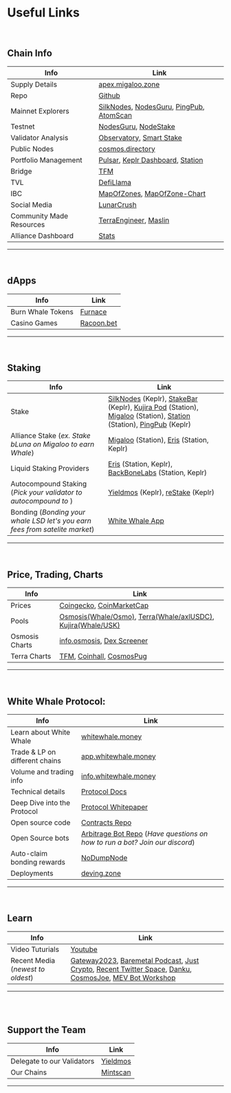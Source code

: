 # Useful Links

<br />

## Chain Info

<!-- **Chain Info** -->

| Info                     | Link                                                                                                                                                                            |
| ------------------------ | ------------------------------------------------------------------------------------------------------------------------------------------------------------------------------- |
| Supply Details           | [apex.migaloo.zone](https://apex.migaloo.zone/)                                                                                                                                 |
| Repo                     | [Github](https://github.com/White-Whale-Defi-Platform/migaloo-chain)                                                                                                            |
| Mainnet Explorers        | [SilkNodes](https://explorer.silknodes.io/migaloo), [NodesGuru](https://migaloo.explorers.guru/), [PingPub](https://ping.pub/migaloo), [AtomScan](https://atomscan.com/migaloo) |
| Testnet                  | [NodesGuru](https://testnet.migaloo.explorers.guru/), [NodeStake](https://explorer.nodestake.top/whitewhale-testnet)                                                            |
| Validator Analysis       | [Observatory](https://observatory.zone/migaloo), [Smart Stake](https://migaloo.smartstake.io/stats)                                                                             |
| Public Nodes             | [cosmos.directory](https://cosmos.directory/migaloo)                                                                                                                            |
| Portfolio Management     | [Pulsar](https://app.pulsar.finance/portfolio), [Keplr Dashboard](https://wallet.keplr.app/), [Station](https://station.terra.money/)                                           |
| Bridge                   | [TFM](https://tfm.com/bridge)                                                                                                                                                   |
| TVL                      | [DefiLlama](https://defillama.com/chain/Migaloo)                                                                                                                                |
| IBC                      | [MapOfZones](https://mapofzones.com/zones/migaloo-1/overview), [MapOfZone-Chart](https://mapofzones.com/home/migaloo-1/overview?columnKey=ibcVolume&period=24h)                 |
| Social Media             | [LunarCrush](https://lunarcrush.com/coins/whale6/white-whale)                                                                                                                   |
| Community Made Resources | [TerraEngineer](https://deving.zone/en/cosmos/migaloo), [Maslin](https://ecosystem.zone/)                                                                                       |
| Alliance Dashboard       | [Stats](https://alliance-dashboard.terra.money/?selected=migaloo)                                                                                                               |

---

<br />

## dApps

| Info              | Link                                     |
| ----------------- | ---------------------------------------- |
| Burn Whale Tokens | [Furnace](https://whale.burn.community/) |
| Casino Games      | [Racoon.bet](https://racoon.bet)         |

---

<br />

## Staking

<!-- **Staking** -->

| Info                                                                        | Link                                                                                                                                                                                                                                                                                                                                         |
| --------------------------------------------------------------------------- | -------------------------------------------------------------------------------------------------------------------------------------------------------------------------------------------------------------------------------------------------------------------------------------------------------------------------------------------- |
| Stake                                                                       | [SilkNodes](https://explorer.silknodes.io/migaloo/staking) (Keplr), [StakeBar](https://stakebar.io/portfolio) (Keplr), [Kujira Pod](https://pod.kujira.app/migaloo-1) (Station), [Migaloo](https://app.migaloo.zone/) (Station), [Station](https://station.terra.money/stake) (Station), [PingPub](https://ping.pub/migaloo/staking) (Keplr) |
| Alliance Stake (_ex. Stake bLuna on Migaloo to earn Whale_)                 | [Migaloo](https://app.migaloo.zone/) (Station), [Eris](https://www.erisprotocol.com/migaloo/amp-alliance) (Station, Keplr)                                                                                                                                                                                                                   |
| Liquid Staking Providers                                                    | [Eris](https://www.erisprotocol.com/migaloo/amplifier) (Station, Keplr), [BackBoneLabs](https://migaloo.gravedigger.zone/) (Station, Keplr)                                                                                                                                                                                                  |
| Autocompound Staking (_Pick your validator to autocompound to_ )            | [Yieldmos](https://www.yieldmos.com/strategies/whale-staking-rewards) (Keplr), [reStake](https://restake.app/migaloo) (Keplr)                                                                                                                                                                                                                |
| Bonding (_Bonding your whale LSD let's you earn fees from satelite market_) | [White Whale App](https://app.whitewhale.money/terra/dashboard)                                                                                                                                                                                                                                                                              |

---

<br />

## Price, Trading, Charts

| Info           | Link                                                                                                                                                                                                                                                                                                                                                                                        |
| -------------- | ------------------------------------------------------------------------------------------------------------------------------------------------------------------------------------------------------------------------------------------------------------------------------------------------------------------------------------------------------------------------------------------- |
| Prices         | [Coingecko](https://www.coingecko.com/en/coins/white-whale), [CoinMarketCap](https://coinmarketcap.com/currencies/white-whale/)                                                                                                                                                                                                                                                             |
| Pools          | [Osmosis(Whale/Osmo)](https://app.osmosis.zone/pool/960), [Terra(Whale/axlUSDC)](https://app.whitewhale.money/terra/swap?from=axlUSDC&to=WHALE), [Kujira(Whale/USK)](https://fin.kujira.app/trade/kujira1xr3rq8yvd7qplsw5yx90ftsr2zdhg4e9z60h5duusgxpv72hud3sl8nek6?q=usk)                                                                                                                  |
| Osmosis Charts | [info.osmosis](https://info.osmosis.zone/token/WHALE), [Dex Screener](https://dexscreener.com/osmosis/960)                                                                                                                                                                                                                                                                                  |
| Terra Charts   | [TFM](https://tfm.com/terra2/trade/analytics/tokens/ibc%2F36A02FFC4E74DF4F64305130C3DFA1B06BEAC775648927AA44467C76A77AB8DB?from=uluna&to=ibc%2FB3504E092456BA618CC28AC671A71FB08C6CA0FD0BE7C8A5B5A3E2DD933CC9E4&market=Astroport), [Coinhall](https://coinhall.org/terra/terra1qdu4g5zxxtmwsd95v8vjslq5874nkcull7ejycm0gy2v7p5qc67qenkf8t), [CosmosPug](https://cosmospug.com/whale-chart/) |

---

<br />

## White Whale Protocol:

| Info                           | Link                                                                                                                                          |
| ------------------------------ | --------------------------------------------------------------------------------------------------------------------------------------------- |
| Learn about White Whale        | [whitewhale.money](https://whitewhale.money/)                                                                                                 |
| Trade & LP on different chains | [app.whitewhale.money](https://app.whitewhale.money/)                                                                                         |
| Volume and trading info        | [info.whitewhale.money](https://info.whitewhale.money/)                                                                                       |
| Technical details              | [Protocol Docs](https://docs.whitewhale.money/white-whale-docs/)                                                                              |
| Deep Dive into the Protocol    | [Protocol Whitepaper](https://whitewhale.money/LitepaperV2.pdf)                                                                               |
| Open source code               | [Contracts Repo](https://github.com/White-Whale-Defi-Platform/white-whale-core)                                                               |
| Open Source bots               | [Arbitrage Bot Repo](https://github.com/White-Whale-Defi-Platform/white-whale-bots/) (_Have questions on how to run a bot? Join our discord_) |
| Auto-claim bonding rewards     | [NoDumpNode](https://tools.nodumpnode.com/)                                                                                                   |
| Deployments                    | [deving.zone](https://deving.zone/en/protocols/white_whale)                                                                                   |

---

<br />

## Learn

| Info                              | Link                                                                                                                                                                                                                                                                                                                                                                                                                                                                                                                                         |
| --------------------------------- | -------------------------------------------------------------------------------------------------------------------------------------------------------------------------------------------------------------------------------------------------------------------------------------------------------------------------------------------------------------------------------------------------------------------------------------------------------------------------------------------------------------------------------------------- |
| Video Tuturials                   | [Youtube](https://www.youtube.com/playlist?list=PLlB6D78o5V-mGKv07MZN-EGLwax8dbAyI)                                                                                                                                                                                                                                                                                                                                                                                                                                                          |
| Recent Media (_newest to oldest_) | [Gateway2023](https://www.youtube.com/watch?v=ceCtyo8chOA), [Baremetal Podcast](https://www.youtube.com/watch?v=PacxAwicXS4), [Just Crypto](https://www.youtube.com/watch?v=tZDrMlX2rI4), [Recent Twitter Space](https://www.cosmosibc.space/2023/4/1416101532282638348/White_Whale_Community_Call.mp3), [Danku](https://www.youtube.com/watch?v=CURBHmNHaM8&ab_channel=danku_r), [CosmosJoe](https://www.youtube.com/watch?v=26gyqDjKf5c&ab_channel=CosmosJoe~CryptoMedia), [MEV Bot Workshop](https://www.youtube.com/watch?v=y9s6whEKSnY) |

---

<br />
<br />

## Support the Team

| Info                       | Link                                                            |
| -------------------------- | --------------------------------------------------------------- |
| Delegate to our Validators | [Yieldmos](https://www.yieldmos.com/v/white-whale/)             |
| Our Chains                 | [Mintscan](https://hub.mintscan.io/validators/stats/whitewhale) |

---
